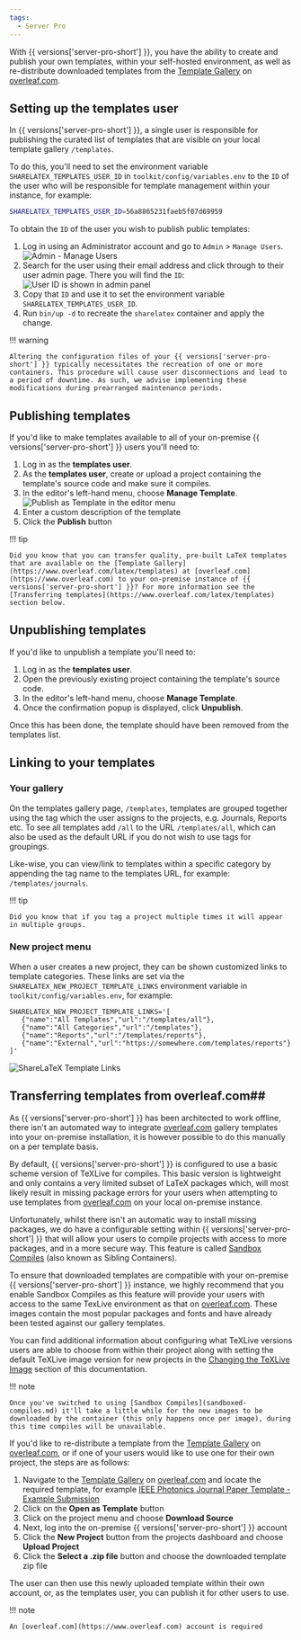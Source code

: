 ```yaml
---
tags:
  - Server Pro
---
```


With {{ versions['server-pro-short'] }}, you have the ability to create and publish your own templates, within your self-hosted environment, as well as re-distribute downloaded templates from the [Template Gallery](https://www.overleaf.com/latex/templates) on [overleaf.com](https://www.overleaf.com). 

## Setting up the templates user ##

In {{ versions['server-pro-short'] }}, a single user is responsible for publishing the curated list of templates that are visible on your local template gallery `/templates`. 

To do this, you'll need to set the environment variable `SHARELATEX_TEMPLATES_USER_ID` in `toolkit/config/variables.env` to the `ID` of the user who will be responsible for template management within your instance, for example:

```bash
SHARELATEX_TEMPLATES_USER_ID=56a8865231faeb5f07d69959
```

To obtain the `ID` of the user you wish to publish public templates:

1. Log in using an Administrator account and go to `Admin` > `Manage Users`.
![Admin - Manage Users](../assets/admin_manage_users.png)
1. Search for the user using their email address and click through to their user admin page. There you will find the `ID`:
![User ID is shown in admin panel](../assets/user_id_in_admin_panel.png)
1. Copy that `ID` and use it to set the environment variable `SHARELATEX_TEMPLATES_USER_ID`.
1. Run `bin/up -d` to recreate the `sharelatex` container and apply the change.

!!! warning

    Altering the configuration files of your {{ versions['server-pro-short'] }} typically necessitates the recreation of one or more containers. This procedure will cause user disconnections and lead to a period of downtime. As such, we advise implementing these modifications during prearranged maintenance periods.

## Publishing templates ##

If you'd like to make templates available to all of your on-premise {{ versions['server-pro-short'] }} users you'll need to:

1. Log in as the **templates user**.
1. As the **templates user**, create or upload a project containing the template's source code and make sure it compiles.
1. In the editor's left-hand menu, choose **Manage Template**.
![Publish as Template in the editor menu](../assets/manage_template.png)
1. Enter a custom description of the template
1. Click the **Publish** button

!!! tip

    Did you know that you can transfer quality, pre-built LaTeX templates that are available on the [Template Gallery](https://www.overleaf.com/latex/templates) at [overleaf.com](https://www.overleaf.com) to your on-premise instance of {{ versions['server-pro-short'] }}? For more information see the [Transferring templates](https://www.overleaf.com/latex/templates) section below.

## Unpublishing templates ##

If you'd like to unpublish a template you'll need to:

1. Log in as the **templates user**.
1. Open the previously existing project containing the template's source code.
1. In the editor's left-hand menu, choose **Manage Template**.
1. Once the confirmation popup is displayed, click **Unpublish**.

Once this has been done, the template should have been removed from the templates list.

## Linking to your templates ##

### Your gallery ###

On the templates gallery page, `/templates`, templates are grouped together using the tag which the user assigns to the projects, e.g. Journals, Reports etc. To see all templates add `/all` to the URL `/templates/all`, which can also be used as the default URL if you do not wish to use tags for groupings.

Like-wise, you can view/link to templates within a specific category by appending the tag name to the templates URL, for example: `/templates/journals`.

!!! tip

    Did you know that if you tag a project multiple times it will appear in multiple groups.

### New project menu ###

When a user creates a new project, they can be shown customized links to template categories. These links are set via the  `SHARELATEX_NEW_PROJECT_TEMPLATE_LINKS` environment variable in `toolkit/config/variables.env`, for example:

```
SHARELATEX_NEW_PROJECT_TEMPLATE_LINKS='[
   {"name":"All Templates","url":"/templates/all"},
   {"name":"All Categories","url":"/templates"},
   {"name":"Reports","url":"/templates/reports"},  
   {"name":"External","url":"https://somewhere.com/templates/reports"}
]'
```

![ShareLaTeX Template Links](../assets/new_project_template_links.png)

## Transferring templates from overleaf.com##

As {{ versions['server-pro-short'] }} has been architected to work offline, there isn't an automated way to integrate [overleaf.com](https://www.overleaf.com) gallery templates into your on-premise installation, it is however possible to do this manually on a per template basis.

By default, {{ versions['server-pro-short'] }} is configured to use a basic scheme version of TeXLive for compiles. This basic version is lightweight and only contains a very limited subset of LaTeX packages which, will most likely result in missing package errors for your users when attempting to use templates from [overleaf.com](https://www.overleaf.com) on your local on-premise instance.

Unfortunately, whilst there isn't an automatic way to install missing packages, we do have a configurable setting within {{ versions['server-pro-short'] }} that will allow your users to compile projects with access to more packages, and in a more secure way. This feature is called [Sandbox Compiles](sandboxed-compiles.md) (also known as Sibling Containers).

To ensure that downloaded templates are compatible with your on-premise {{ versions['server-pro-short'] }} instance, we highly recommend that you enable Sandbox Compiles as this feature will provide your users with access to the same TexLive environment as that on [overleaf.com](https://www.overleaf.com). These images contain the most popular packages and fonts and have already been tested against our gallery templates. 

You can find additional information about configuring what TeXLive versions users are able to choose from within their project along with setting the default TeXLive image version for new projects in the [Changing the TeXLive Image]() section of this documentation. 

!!! note

    Once you've switched to using [Sandbox Compiles](sandboxed-compiles.md) it'll take a little while for the new images to be downloaded by the container (this only happens once per image), during this time compiles will be unavailable.

If you'd like to re-distribute a template from the [Template Gallery](https://www.overleaf.com/latex/templates) on [overleaf.com](https://www.overleaf.com), or if one of your users would like to use one for their own project, the steps are as follows:

1. Navigate to the [Template Gallery](https://www.overleaf.com/latex/templates) on [overleaf.com](https://www.overleaf.com) and locate the required template, for example [IEEE Photonics Journal Paper Template - Example Submission](https://www.overleaf.com/latex/examples/ieee-photonics-journal-paper-template-example-submission/bsfjjfkdsjds)
1. Click on the **Open as Template** button
1. Click on the project menu and choose **Download Source**
1. Next, log into the on-premise {{ versions['server-pro-short'] }} account
1. Click the **New Project** button from the projects dashboard and choose **Upload Project**
1. Click the **Select a .zip file** button and choose the downloaded template zip file

The user can then use this newly uploaded template within their own account, or, as the templates user, you can publish it for other users to use.

!!! note

    An [overleaf.com](https://www.overleaf.com) account is required